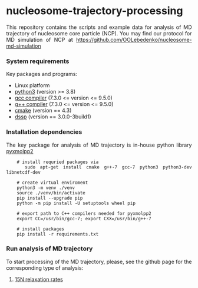 <div align="justify">

# nucleosome-trajectory-processing

This repository contains the scripts and example data for analysis of MD trajectory of nucleosome core particle (NCP).
You may find our protocol for MD simulation of NCP at https://github.com/OOLebedenko/nucleosome-md-simulation

### System requirements

Key packages and programs:

- Linux platform
- [python3](https://www.python.org/) (version >= 3.8)
- [gcc compiler](https://gcc.gnu.org/) (7.3.0 <= version <= 9.5.0)
- [g++ compiler](https://gcc.gnu.org/) (7.3.0 <= version <= 9.5.0)
- [cmake](https://www.gnu.org/software/make/manual/make.html) (version == 4.3)
- [dssp](https://swift.cmbi.umcn.nl/gv/dssp/) (version == 3.0.0-3build1)

### Installation dependencies

The key package for analysis of MD trajectory is in-house python library [pyxmolpp2](https://sizmailov.github.io/pyxmolpp2/api/python/install.html)

```code-block:: bash
    # install requried packages via
    sudo apt-get install cmake g++-7 gcc-7 python3 python3-dev libnetcdf-dev 
    
    # create virtual enviroment
    python3 -m venv ./venv
    source ./venv/bin/activate
    pip install --upgrade pip
    python -m pip install -U setuptools wheel pip
    
    # export path to C++ compilers needed for pyxmolpp2
    export CC=/usr/bin/gcc-7; export CXX=/usr/bin/g++-7 
    
    # install packages
    pip install -r requirements.txt
```

### Run analysis of MD trajectory

To start processing of the MD trajectory, please, see the github page for the corresponding type of analysis:

1) [15N relaxation rates](15N_relaxation_rates/README.md)


</div>



